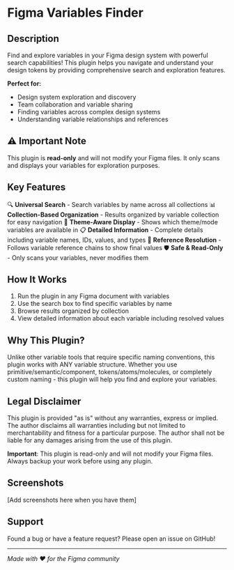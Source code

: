 # Figma Variables Finder

## Description

Find and explore variables in your Figma design system with powerful search capabilities! This plugin helps you navigate and understand your design tokens by providing comprehensive search and exploration features.

**Perfect for:**
- Design system exploration and discovery
- Team collaboration and variable sharing
- Finding variables across complex design systems
- Understanding variable relationships and references

## ⚠️ Important Note

This plugin is **read-only** and will not modify your Figma files. It only scans and displays your variables for exploration purposes.

## Key Features

🔍 **Universal Search** - Search variables by name across all collections
📊 **Collection-Based Organization** - Results organized by variable collection for easy navigation
🎨 **Theme-Aware Display** - Shows which theme/mode variables are available in
📋 **Detailed Information** - Complete details including variable names, IDs, values, and types
🔄 **Reference Resolution** - Follows variable reference chains to show final values
🛡️ **Safe & Read-Only** - Only scans your variables, never modifies them

## How It Works

1. Run the plugin in any Figma document with variables
2. Use the search box to find specific variables by name
3. Browse results organized by collection
4. View detailed information about each variable including resolved values

## Why This Plugin?

Unlike other variable tools that require specific naming conventions, this plugin works with ANY variable structure. Whether you use primitive/semantic/component, tokens/atoms/molecules, or completely custom naming - this plugin will help you find and explore your variables.

## Legal Disclaimer

This plugin is provided "as is" without any warranties, express or implied. The author disclaims all warranties including but not limited to merchantability and fitness for a particular purpose. The author shall not be liable for any damages arising from the use of this plugin.

**Important**: This plugin is read-only and will not modify your Figma files. Always backup your work before using any plugin.

## Screenshots

[Add screenshots here when you have them]

## Support

Found a bug or have a feature request? Please open an issue on GitHub!

---

*Made with ❤️ for the Figma community* 